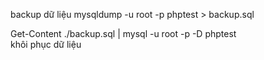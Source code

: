 backup dữ liệu
 mysqldump -u root -p phptest > backup.sql

Get-Content ./backup.sql | mysql -u root -p -D phptest   
khôi phục dữ liệu